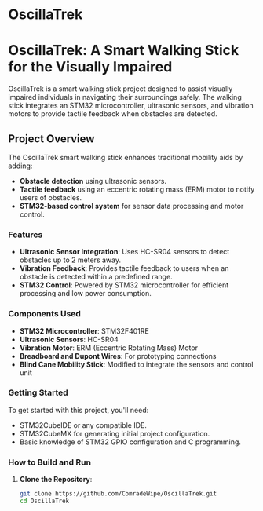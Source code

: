 # OscillaTrek
# OscillaTrek: A Smart Walking Stick for the Visually Impaired

OscillaTrek is a smart walking stick project designed to assist visually impaired individuals in navigating their surroundings safely. The walking stick integrates an STM32 microcontroller, ultrasonic sensors, and vibration motors to provide tactile feedback when obstacles are detected.

## Project Overview

The OscillaTrek smart walking stick enhances traditional mobility aids by adding:
- **Obstacle detection** using ultrasonic sensors.
- **Tactile feedback** using an eccentric rotating mass (ERM) motor to notify users of obstacles.
- **STM32-based control system** for sensor data processing and motor control.

### Features

- **Ultrasonic Sensor Integration**: Uses HC-SR04 sensors to detect obstacles up to 2 meters away.
- **Vibration Feedback**: Provides tactile feedback to users when an obstacle is detected within a predefined range.
- **STM32 Control**: Powered by STM32 microcontroller for efficient processing and low power consumption.
  
### Components Used

- **STM32 Microcontroller**: STM32F401RE
- **Ultrasonic Sensors**: HC-SR04
- **Vibration Motor**: ERM (Eccentric Rotating Mass) Motor
- **Breadboard and Dupont Wires**: For prototyping connections
- **Blind Cane Mobility Stick**: Modified to integrate the sensors and control unit

### Getting Started

To get started with this project, you'll need:
- STM32CubeIDE or any compatible IDE.
- STM32CubeMX for generating initial project configuration.
- Basic knowledge of STM32 GPIO configuration and C programming.

### How to Build and Run

1. **Clone the Repository**:
   ```bash
   git clone https://github.com/ComradeWipe/OscillaTrek.git
   cd OscillaTrek
